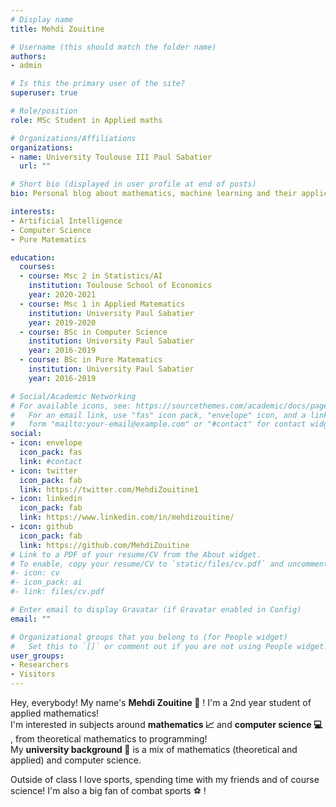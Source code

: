 ```yaml
---
# Display name
title: Mehdi Zouitine

# Username (this should match the folder name)
authors:
- admin

# Is this the primary user of the site?
superuser: true

# Role/position
role: MSc Student in Applied maths

# Organizations/Affiliations
organizations:
- name: University Toulouse III Paul Sabatier
  url: ""

# Short bio (displayed in user profile at end of posts)
bio: Personal blog about mathematics, machine learning and their applications! 

interests:
- Artificial Intelligence
- Computer Science
- Pure Matematics

education:
  courses:
  - course: Msc 2 in Statistics/AI
    institution: Toulouse School of Economics
    year: 2020-2021
  - course: Msc 1 in Applied Matematics
    institution: University Paul Sabatier
    year: 2019-2020
  - course: BSc in Computer Science
    institution: University Paul Sabatier
    year: 2016-2019
  - course: BSc in Pure Matematics
    institution: University Paul Sabatier
    year: 2016-2019

# Social/Academic Networking
# For available icons, see: https://sourcethemes.com/academic/docs/page-builder/#icons
#   For an email link, use "fas" icon pack, "envelope" icon, and a link in the
#   form "mailto:your-email@example.com" or "#contact" for contact widget.
social:
- icon: envelope
  icon_pack: fas
  link: #contact
- icon: twitter
  icon_pack: fab
  link: https://twitter.com/MehdiZouitine1
- icon: linkedin
  icon_pack: fab
  link: https://www.linkedin.com/in/mehdizouitine/
- icon: github
  icon_pack: fab
  link: https://github.com/MehdiZouitine
# Link to a PDF of your resume/CV from the About widget.
# To enable, copy your resume/CV to `static/files/cv.pdf` and uncomment the lines below.
#- icon: cv
#- icon_pack: ai
#- link: files/cv.pdf

# Enter email to display Gravatar (if Gravatar enabled in Config)
email: ""

# Organizational groups that you belong to (for People widget)
#   Set this to `[]` or comment out if you are not using People widget.
user_groups:
- Researchers
- Visitors
---
```


Hey, everybody! My name's **Mehdi Zouitine :boy:** ! I'm a 2nd year student of applied mathematics!    
I'm interested in subjects around **mathematics :chart_with_upwards_trend:** and **computer science :computer:** , from theoretical mathematics to programming!  
My **university background :school:** is a mix of mathematics (theoretical and applied) and computer science.  


Outside of class I love sports, spending time with my friends and of course science! I'm also a big fan of combat sports :soccer: ! 
